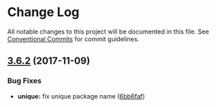 # Change Log

All notable changes to this project will be documented in this file.
See [Conventional Commits](https://conventionalcommits.org) for commit guidelines.

<a name="3.6.2"></a>
## [3.6.2](https://github.com/tmotx/graphql-tower/compare/v3.6.1...v3.6.2) (2017-11-09)


### Bug Fixes

* **unique:** fix unique package name ([6bb6faf](https://github.com/tmotx/graphql-tower/commit/6bb6faf))
